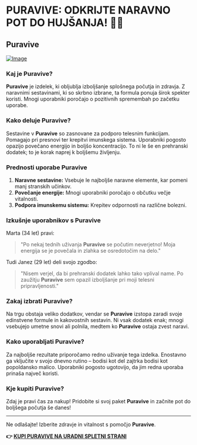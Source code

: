 # PURAVIVE: ODKRIJTE NARAVNO POT DO HUJŠANJA! 🌱✨

## Puravive

[![Image](https://puravive.com/assets/images/6-desktop-best.png)](https://gchaffi.com/rqE6G2Pd)

### Kaj je Puravive?

**Puravive** je izdelek, ki obljublja izboljšanje splošnega počutja in zdravja. Z naravnimi sestavinami, ki so skrbno izbrane, ta formula ponuja širok spekter koristi. Mnogi uporabniki poročajo o pozitivnih spremembah po začetku uporabe.

### Kako deluje Puravive?

Sestavine v **Puravive** so zasnovane za podporo telesnim funkcijam. Pomagajo pri presnovi ter krepitvi imunskega sistema. Uporabniki pogosto opazijo povečano energijo in boljšo koncentracijo. To ni le še en prehranski dodatek; to je korak naprej k boljšemu življenju.

### Prednosti uporabe Puravive

1. **Naravne sestavine:** Vsebuje le najboljše naravne elemente, kar pomeni manj stranskih učinkov.
2. **Povečanje energije:** Mnogi uporabniki poročajo o občutku večje vitalnosti.
3. **Podpora imunskemu sistemu:** Krepitev odpornosti na različne bolezni.

### Izkušnje uporabnikov s Puravive

Marta (34 let) pravi:  
> "Po nekaj tednih uživanja **Puravive** se počutim neverjetno! Moja energija se je povečala in zlahka se osredotočim na delo."

Tudi Janez (29 let) deli svojo zgodbo:  
> "Nisem verjel, da bi prehranski dodatek lahko tako vplival name. Po zaužitju **Puravive** sem opazil izboljšanje pri moji telesni pripravljenosti."

### Zakaj izbrati Puravive?

Na trgu obstaja veliko dodatkov, vendar se **Puravive** izstopa zaradi svoje edinstvene formule in kakovostnih sestavin. Ni vsak dodatek enak; mnogi vsebujejo umetne snovi ali polnila, medtem ko **Puravive** ostaja zvest naravi.

### Kako uporabljati Puravive?

Za najboljše rezultate priporočamo redno uživanje tega izdelka. Enostavno ga vključite v svojo dnevno rutino – bodisi kot del zajtrka bodisi kot popoldansko malico. Uporabniki pogosto ugotovijo, da jim redna uporaba prinaša največ koristi.

### Kje kupiti Puravive?

Zdaj je pravi čas za nakup! Pridobite si svoj paket **Puravive** in začnite pot do boljšega počutja še danes! 

---

Ne odlašajte! Izberite zdravje in vitalnost s pomočjo **Puravive**.



**👉 [KUPI PURAVIVE NA URADNI SPLETNI STRANI](https://gchaffi.com/rqE6G2Pd)**